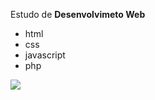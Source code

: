 Estudo de **Desenvolvimeto Web**

- html
- css
- javascript
- php

![](https://cdn.pixabay.com/photo/2018/09/08/22/37/software-3663509_960_720.jpg)